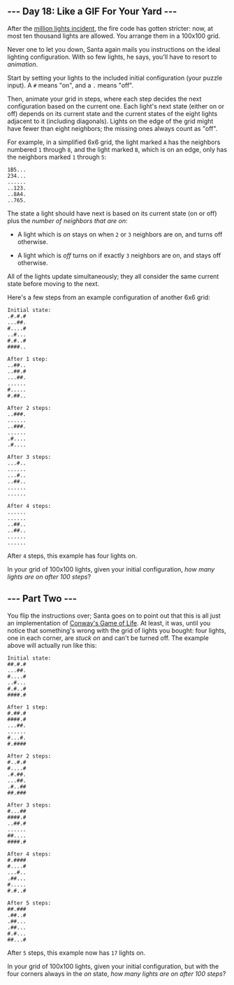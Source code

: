 ## --- Day 18: Like a GIF For Your Yard --- ##

After the [million lights incident](6), the fire code has gotten
stricter: now, at most ten thousand lights are allowed. You arrange
them in a 100x100 grid.

Never one to let you down, Santa again mails you instructions on the
ideal lighting configuration. With so few lights, he says, you'll have
to resort to *animation*.

Start by setting your lights to the included initial configuration
(your puzzle input). A `#` means "on", and a `.` means "off".

Then, animate your grid in steps, where each step decides the next
configuration based on the current one. Each light's next state (either
on or off) depends on its current state and the current states of the
eight lights adjacent to it (including diagonals). Lights on the edge
of the grid might have fewer than eight neighbors; the missing ones
always count as "off".

For example, in a simplified 6x6 grid, the light marked `A` has the
neighbors numbered `1` through `8`, and the light marked `B`, which is
on an edge, only has the neighbors marked `1` through `5`:

    1B5...
    234...
    ......
    ..123.
    ..8A4.
    ..765.

The state a light should have next is based on its current state (on or
off) plus the *number of neighbors that are on*:

  * A light which is *on* stays on when `2` or `3` neighbors are on,
    and turns off otherwise.

  * A light which is *off* turns on if exactly `3` neighbors are on,
    and stays off otherwise.

All of the lights update simultaneously; they all consider the same
current state before moving to the next.

Here's a few steps from an example configuration of another 6x6 grid:

    Initial state:
    .#.#.#
    ...##.
    #....#
    ..#...
    #.#..#
    ####..
    
    After 1 step:
    ..##..
    ..##.#
    ...##.
    ......
    #.....
    #.##..
    
    After 2 steps:
    ..###.
    ......
    ..###.
    ......
    .#....
    .#....
    
    After 3 steps:
    ...#..
    ......
    ...#..
    ..##..
    ......
    ......
    
    After 4 steps:
    ......
    ......
    ..##..
    ..##..
    ......
    ......

After `4` steps, this example has four lights on.

In your grid of 100x100 lights, given your initial configuration, *how
many lights are on after 100 steps*?

## --- Part Two --- ##

You flip the instructions over; Santa goes on to point out that this is
all just an implementation of [Conway's Game of Life](https://en.wikipedia.org/wiki/Conway's_Game_of_Life).
At least, it was, until you notice that something's wrong with the grid
of lights you bought: four lights, one in each corner, are *stuck on*
and can't be turned off. The example above will actually run like this:

    Initial state:
    ##.#.#
    ...##.
    #....#
    ..#...
    #.#..#
    ####.#
    
    After 1 step:
    #.##.#
    ####.#
    ...##.
    ......
    #...#.
    #.####
    
    After 2 steps:
    #..#.#
    #....#
    .#.##.
    ...##.
    .#..##
    ##.###
    
    After 3 steps:
    #...##
    ####.#
    ..##.#
    ......
    ##....
    ####.#
    
    After 4 steps:
    #.####
    #....#
    ...#..
    .##...
    #.....
    #.#..#
    
    After 5 steps:
    ##.###
    .##..#
    .##...
    .##...
    #.#...
    ##...#

After `5` steps, this example now has `17` lights on.

In your grid of 100x100 lights, given your initial configuration, but
with the four corners always in the *on* state, *how many lights are on
after 100 steps*?
